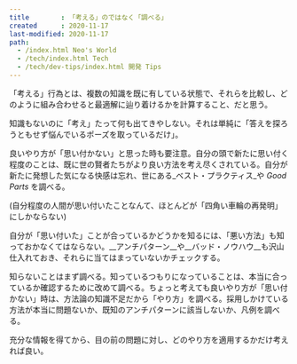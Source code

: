 ```yaml
---
title        : 「考える」のではなく「調べる」
created      : 2020-11-17
last-modified: 2020-11-17
path:
  - /index.html Neo's World
  - /tech/index.html Tech
  - /tech/dev-tips/index.html 開発 Tips
---
```


「考える」行為とは、複数の知識を既に有している状態で、それらを比較し、どのように組み合わせると最適解に辿り着けるかを計算すること、だと思う。

知識もないのに「考え」たって何も出てきやしない。それは単純に「答えを探ろうともせず悩んでいるポーズを取っているだけ」。

良いやり方が「思い付かない」と思った時も要注意。自分の頭で新たに思い付く程度のことは、既に世の賢者たちがより良い方法を考え尽くされている。自分が新たに発想した気になる快感は忘れ、世にある_ベスト・プラクティス_や _Good Parts_ を調べる。

(自分程度の人間が思い付いたことなんて、ほとんどが「四角い車輪の再発明」にしかならない)

自分が「思い付いた」ことが合っているかどうかを知るには、「悪い方法」も知っておかなくてはならない。__アンチパターン__や__バッド・ノウハウ__も沢山仕入れておき、それらに当てはまっていないかチェックする。

知らないことはまず調べる。知っているつもりになっていることは、本当に合っているか確認するために改めて調べる。ちょっと考えても良いやり方が「思い付かない」時は、方法論の知識不足だから「やり方」を調べる。採用しかけている方法が本当に問題ないか、既知のアンチパターンに該当しないか、凡例を調べる。

充分な情報を得てから、目の前の問題に対し、どのやり方を適用するかだけ考えれば良い。
